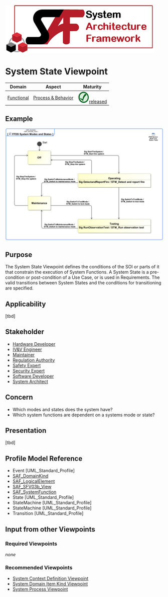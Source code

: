 ![System Architecture Framework](../diagrams/Logo_SAF.png)
# System State Viewpoint
|**Domain**|**Aspect**|**Maturity**|
| --- | --- | --- |
|[Functional](../domains.md#Domain-Functional)|[Process & Behavior](../aspects.md#Aspect-Process-&-Behavior)|![Released](../diagrams/Symbol_confirmed.svg.png )[released](../using-saf/maturity.md#released)|
## Example
![FFDS System Modes and States](../diagrams/FFDS-System-Modes-and-States.svg)
## Purpose
The System State Viewpoint defines the conditions of the SOI or parts of it that constrain the execution of System Functions. A System State is a pre-condition or post-condition of a Use Case, or is used in Requirements. The valid transitions between System States and the conditions for transitioning are specified.
## Applicability
[tbd]
## Stakeholder
* [Hardware Developer](../stakeholders.md#Hardware-Developer)
* [IV&V Engineer](../stakeholders.md#IV&V-Engineer)
* [Maintainer](../stakeholders.md#Maintainer)
* [Regulation Authority](../stakeholders.md#Regulation-Authority)
* [Safety Expert](../stakeholders.md#Safety-Expert)
* [Security Expert](../stakeholders.md#Security-Expert)
* [Software Developer](../stakeholders.md#Software-Developer)
* [System Architect](../stakeholders.md#System-Architect)
## Concern
* Which modes and states does the system have?
* Which system functions are dependent on a systems mode or state?
## Presentation
[tbd]

## Profile Model Reference
* Event [UML_Standard_Profile]
* [SAF_DomainKind](../stereotypes.md#SAF_DomainKind)
* [SAF_LogicalElement](../stereotypes.md#SAF_LogicalElement)
* [SAF_SFV03b_View](../stereotypes.md#SAF_SFV03b_View)
* [SAF_SystemFunction](../stereotypes.md#SAF_SystemFunction)
* State [UML_Standard_Profile]
* StateMachine [UML_Standard_Profile]
* StateMachine [UML_Standard_Profile]
* Transition [UML_Standard_Profile]
## Input from other Viewpoints
### Required Viewpoints
*none*
### Recommended Viewpoints
* [System Context Definition Viewpoint](System-Context-Definition-Viewpoint.md)
* [System Domain Item Kind Viewpoint](System-Domain-Item-Kind-Viewpoint.md)
* [System Process Viewpoint](System-Process-Viewpoint.md)
